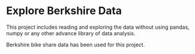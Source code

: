 # Explore Berkshire Data

This project includes reading and exploring the data without using pandas, numpy or any other advance library of data analysis.

Berkshire bike share data has been used for this project. 
